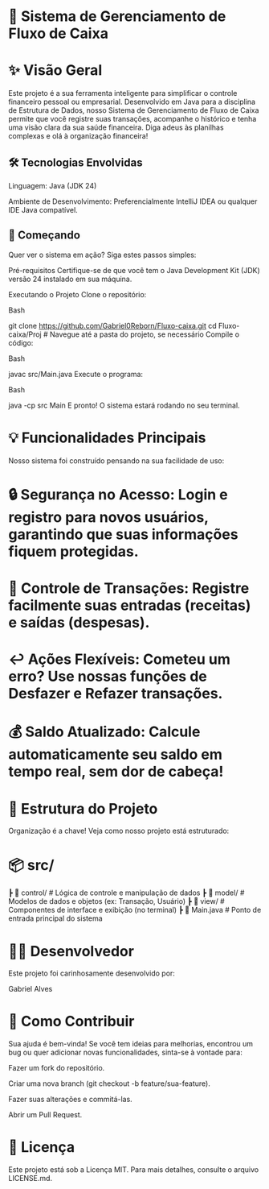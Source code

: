 # 🚀 Sistema de Gerenciamento de Fluxo de Caixa

# ✨ Visão Geral
Este projeto é a sua ferramenta inteligente para simplificar o controle financeiro pessoal ou empresarial. Desenvolvido em Java para a disciplina de Estrutura de Dados, nosso Sistema de Gerenciamento de Fluxo de Caixa permite que você registre suas transações, acompanhe o histórico e tenha uma visão clara da sua saúde financeira. Diga adeus às planilhas complexas e olá à organização financeira!

## 🛠️ Tecnologias Envolvidas
Linguagem: Java (JDK 24)

Ambiente de Desenvolvimento: Preferencialmente IntelliJ IDEA ou qualquer IDE Java compatível.

## 🚀 Começando
Quer ver o sistema em ação? Siga estes passos simples:

Pré-requisitos
Certifique-se de que você tem o Java Development Kit (JDK) versão 24 instalado em sua máquina.

Executando o Projeto
Clone o repositório:

Bash

git clone https://github.com/Gabriel0Reborn/Fluxo-caixa.git
cd Fluxo-caixa/Proj # Navegue até a pasta do projeto, se necessário
Compile o código:

Bash

javac src/Main.java
Execute o programa:

Bash

java -cp src Main
E pronto! O sistema estará rodando no seu terminal.

# 💡 Funcionalidades Principais
Nosso sistema foi construído pensando na sua facilidade de uso:

# 🔒 Segurança no Acesso: Login e registro para novos usuários, garantindo que suas informações fiquem protegidas.

# 💸 Controle de Transações: Registre facilmente suas entradas (receitas) e saídas (despesas).

# ↩️ Ações Flexíveis: Cometeu um erro? Use nossas funções de Desfazer e Refazer transações.

# 💰 Saldo Atualizado: Calcule automaticamente seu saldo em tempo real, sem dor de cabeça!

# 📂 Estrutura do Projeto
Organização é a chave! Veja como nosso projeto está estruturado:

# 📦 src/
 ┣ 📁 control/    # Lógica de controle e manipulação de dados
 ┣ 📁 model/      # Modelos de dados e objetos (ex: Transação, Usuário)
 ┣ 📁 view/       # Componentes de interface e exibição (no terminal)
 ┣ 📄 Main.java   # Ponto de entrada principal do sistema
# 🙋‍♂️ Desenvolvedor
Este projeto foi carinhosamente desenvolvido por:

Gabriel Alves

# 🤝 Como Contribuir
Sua ajuda é bem-vinda! Se você tem ideias para melhorias, encontrou um bug ou quer adicionar novas funcionalidades, sinta-se à vontade para:

Fazer um fork do repositório.

Criar uma nova branch (git checkout -b feature/sua-feature).

Fazer suas alterações e commitá-las.

Abrir um Pull Request.

# 📜 Licença
Este projeto está sob a Licença MIT. Para mais detalhes, consulte o arquivo LICENSE.md.